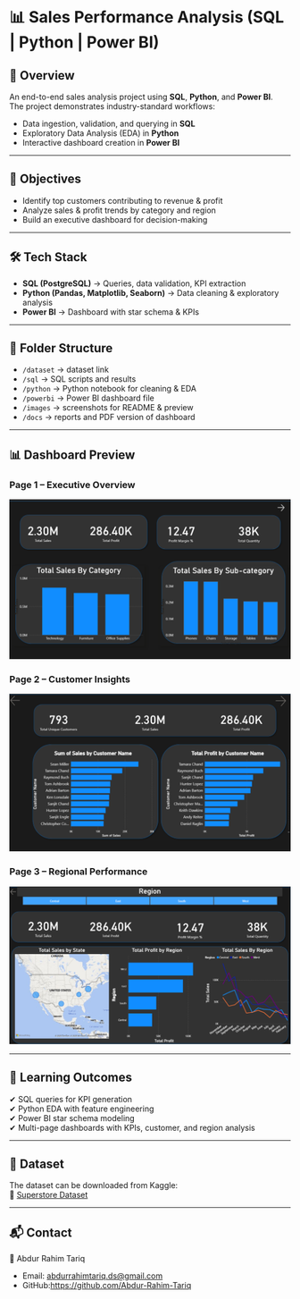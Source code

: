 # 📊 Sales Performance Analysis (SQL | Python | Power BI)

## 📌 Overview
An end-to-end sales analysis project using **SQL**, **Python**, and **Power BI**.  
The project demonstrates industry-standard workflows:
- Data ingestion, validation, and querying in **SQL**
- Exploratory Data Analysis (EDA) in **Python**
- Interactive dashboard creation in **Power BI**

---

## 🎯 Objectives
- Identify top customers contributing to revenue & profit
- Analyze sales & profit trends by category and region
- Build an executive dashboard for decision-making

---

## 🛠️ Tech Stack
- **SQL (PostgreSQL)** → Queries, data validation, KPI extraction  
- **Python (Pandas, Matplotlib, Seaborn)** → Data cleaning & exploratory analysis  
- **Power BI** → Dashboard with star schema & KPIs  

---

## 📂 Folder Structure
- `/dataset` → dataset link  
- `/sql` → SQL scripts and results  
- `/python` → Python notebook for cleaning & EDA  
- `/powerbi` → Power BI dashboard file 
- `/images` → screenshots for README & preview  
- `/docs` → reports and PDF version of dashboard  


---

## 📊 Dashboard Preview
### Page 1 – Executive Overview
![Page 1](/images/Dashboard_Page1.png)

### Page 2 – Customer Insights
![Page 2](/images/Dashboard_Page2.png)

### Page 3 – Regional Performance
![Page 3](/images/Dashboard_Page3.png)

---

## 📖 Learning Outcomes
✔ SQL queries for KPI generation  
✔ Python EDA with feature engineering  
✔ Power BI star schema modeling  
✔ Multi-page dashboards with KPIs, customer, and region analysis  

---

## 📂 Dataset
The dataset can be downloaded from Kaggle:  
🔗 [Superstore Dataset](https://www.kaggle.com/datasets/vivek468/superstore-dataset-final)

---

## 📬 Contact
👤 Abdur Rahim Tariq  
- Email: [abdurrahimtariq.ds@gmail.com](mailto:abdurrahimtariq.ds@gmail.com)    
- GitHub:https://github.com/Abdur-Rahim-Tariq
